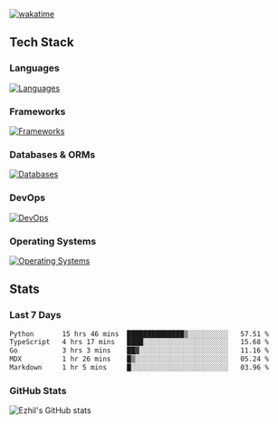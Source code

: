 [![wakatime](https://wakatime.com/badge/user/e780b5d2-6a76-4fde-a594-4ff159327ad3.svg)](https://wakatime.com/@e780b5d2-6a76-4fde-a594-4ff159327ad3)

## Tech Stack

### Languages

[![Languages](https://skillicons.dev/icons?i=python,java,kotlin,javascript,typescript,php,go,rust&theme=dark)](https://skillicons.dev)

### Frameworks

[![Frameworks](https://skillicons.dev/icons?i=react,next,tailwind,express,flask,jquery,bootstrap&theme=dark)](https://skillicons.dev)

### Databases & ORMs

[![Databases](https://skillicons.dev/icons?i=mysql,postgres,mongodb,prisma&theme=dark)](https://skillicons.dev)

### DevOps

[![DevOps](https://skillicons.dev/icons?i=aws,azure,gcp,cloudflare,vercel,docker,git,github,githubactions,nginx&theme=dark)](https://skillicons.dev)

### Operating Systems

[![Operating Systems](https://skillicons.dev/icons?i=windows,ubuntu&theme=dark)](https://skillicons.dev)

## Stats

### Last 7 Days

<!--START_SECTION:waka-->

```txt
Python       15 hrs 46 mins  ██████████████▒░░░░░░░░░░   57.51 %
TypeScript   4 hrs 17 mins   ████░░░░░░░░░░░░░░░░░░░░░   15.68 %
Go           3 hrs 3 mins    ██▓░░░░░░░░░░░░░░░░░░░░░░   11.16 %
MDX          1 hr 26 mins    █▒░░░░░░░░░░░░░░░░░░░░░░░   05.24 %
Markdown     1 hr 5 mins     █░░░░░░░░░░░░░░░░░░░░░░░░   03.96 %
```

<!--END_SECTION:waka-->

### GitHub Stats

![Ezhil's GitHub stats](https://github-readme-stats.vercel.app/api?username=ezhil56x&theme=dark&show_icons=true)
